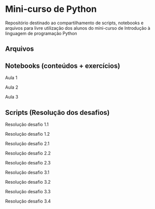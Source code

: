 # Mini-curso de Python

Repositório destinado ao compartilhamento de scripts, notebooks e arquivos para livre utilização dos alunos do mini-curso de Introdução à linguagem de programação Python

## Arquivos


## Notebooks (conteúdos + exercícios)
Aula 1

Aula 2

Aula 3

## Scripts (Resolução dos desafios)

Resolução desafio 1.1

Resolução desafio 1.2

Resolução desafio 2.1

Resolução desafio 2.2

Resolução desafio 2.3

Resolução desafio 3.1

Resolução desafio 3.2

Resolução desafio 3.3

Resolução desafio 3.4
